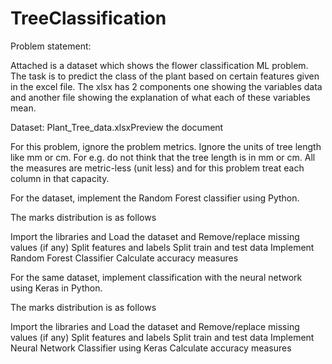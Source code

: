# TreeClassification

Problem statement:

Attached is a dataset which shows the flower classification ML problem. The task is to predict the class of the plant based on certain features given in the excel file. The xlsx has 2 components one showing the variables data and another file showing the explanation of what each of these variables mean.

Dataset: Plant_Tree_data.xlsxPreview the document

For this problem, ignore the problem metrics. Ignore the units of tree length like mm or cm. For e.g. do not think that the tree length is in mm or cm. All the measures are metric-less (unit less) and for this problem treat each column in that capacity.

For the dataset, implement the Random Forest classifier using Python.

The marks distribution is as follows

Import the libraries and Load the dataset and Remove/replace missing values (if any)
Split features and labels
Split train and test data
Implement Random Forest Classifier
Calculate accuracy measures
 

For the same dataset, implement classification with the neural network using Keras in Python.

The marks distribution is as follows

Import the libraries and Load the dataset and Remove/replace missing values (if any)
Split features and labels 
Split train and test data
Implement Neural Network Classifier using Keras
Calculate accuracy measures
 
